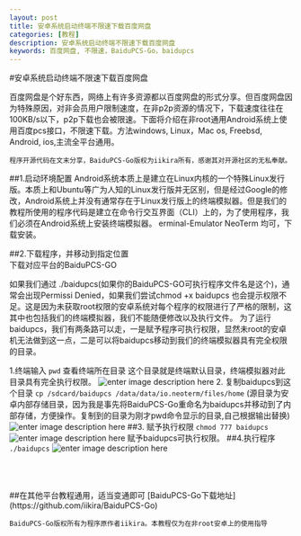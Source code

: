 ```yaml
---
layout: post
title: 安卓系统启动终端不限速下载百度网盘
categories: [教程]
description: 安卓系统启动终端不限速下载百度网盘
keywords: 百度网盘, 不限速，BaiduPCS-Go，baidupcs
---
```

#安卓系统启动终端不限速下载百度网盘

百度网盘是个好东西，网络上有许多资源都以百度网盘的形式分享。但百度网盘因为特殊原因，对非会员用户限制速度，在非p2p资源的情况下，下载速度往往在100KB/s以下，p2p下载也会被限速。下面将介绍在非root通用Android系统上使用百度pcs接口，不限速下载。方法windows, Linux，Mac os, Freebsd, Android, ios,主流全平台通用。
        
`程序开源代码在文末分享，BaiduPCS-Go版权为iikira所有，感谢其对开源社区的无私奉献。`

##1.启动环境配置 
Android系统本质上是建立在Linux内核的一个特殊Linux发行版。本质上和Ubuntu等广为人知的Linux发行版并无区别，但是经过Google的修改，Android系统上并没有通常存在于Linux发行版上的终端模拟器。但是我们的教程所使用的程序代码是建立在命令行交互界面（CLI）上的，为了使用程序，我们必须在Android系统上安装终端模拟器。
	erminal-Emulator NeoTerm 均可，下载安装。

##2.下载程序，并移动到指定位置	
下载对应平台的BaiduPCS-GO
	
如果我们通过 ./baidupcs(如果你的BaiduPCS-GO可执行程序文件名是这个)，通常会出现Permissi Denied，如果我们尝试chmod +x baidupcs 也会提示权限不足。这是因为未获取root权限的安卓系统对每个程序的权限进行了严格的限制，这其中也包括我们的终端模拟器，我们不能随便修改以及执行文件。
为了运行baidupcs，我们有两条路可以走，一是赋予程序可执行权限，显然未root的安卓机无法做到这一点，二是可以将baidupcs移动到我们的终端模拟器具有完全权限的目录。
	
1.终端输入 
```pwd```
查看终端所在目录
这个目录就是终端默认目录，终端模拟器对此目录具有完全执行权限。
![enter image description here](https://s1.ax1x.com/2018/07/15/PMqjbV.jpg)
2. 复制baidupcs到这个目录
```cp /sdcard/baidupcs /data/data/io.neoterm/files/home```
(源目录为安卓内部存储目录，因为我是事先将BaiduPCS-Go重命名为baidupcs并移动到了内部存储，方便操作。复制到的目录为刚才pwd命令显示的目录,自己根据输出替换)
![enter image description here](https://s1.ax1x.com/2018/07/15/PMqxET.jpg)
##3. 赋予执行权限
```chmod 777 baidupcs```
![enter image description here](https://s1.ax1x.com/2018/07/15/PMqzUU.jpg)
赋予baidupcs可执行权限。
##4.执行程序
```./baidupcs```
![enter image description here](https://s1.ax1x.com/2018/07/15/PMLS5F.jpg)

<br>
<br>
<br>
##在其他平台教程通用，适当变通即可
[BaiduPCS-Go下载地址](https://github.com/iikira/BaiduPCS-Go)

`BaiduPCS-Go版权所有为程序原作者iikira。本教程仅为在非root安卓上的使用指导`
	
​	

